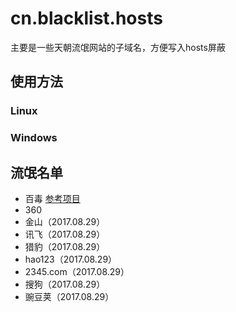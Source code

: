 # cn.blacklist.hosts
主要是一些天朝流氓网站的子域名，方便写入hosts屏蔽


## 使用方法

### Linux

### Windows


## 流氓名单

* 百毒 [参考项目](https://github.com/zoln/baidu-hosts "参考项目")
* 360
* 金山（2017.08.29）
* 讯飞（2017.08.29）
* 猎豹（2017.08.29）
* hao123（2017.08.29）
* 2345.com（2017.08.29）
* 搜狗（2017.08.29）
* 豌豆荚（2017.08.29）
